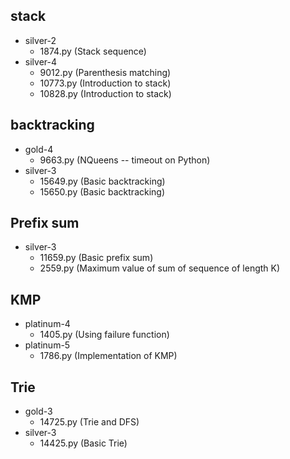 ## stack
- silver-2
  - 1874.py (Stack sequence)
- silver-4
  - 9012.py (Parenthesis matching)
  - 10773.py (Introduction to stack)
  - 10828.py (Introduction to stack)

## backtracking
- gold-4
  - 9663.py (NQueens -- timeout on Python)
- silver-3
  - 15649.py (Basic backtracking)
  - 15650.py (Basic backtracking)

## Prefix sum
- silver-3
  - 11659.py (Basic prefix sum)
  - 2559.py (Maximum value of sum of sequence of length K)

## KMP
- platinum-4
  - 1405.py (Using failure function)
- platinum-5
  - 1786.py (Implementation of KMP)

## Trie
- gold-3
  - 14725.py (Trie and DFS)
- silver-3
  - 14425.py (Basic Trie)